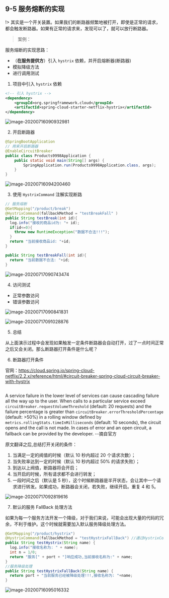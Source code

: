 ## 9-5 服务熔断的实现

!> 其实是一个开关装置。如果我们的断路器频繁地被打开，即使是正常的请求，都会触发断路器。如果有正常的请求来，发现可以了，就可以放行断路器。

> 案例：

服务熔断的实现思路：

- （**在服务提供方**）引入 `hystrix` 依赖，并开启熔断器(断路器)
- 模拟降级方法
- 进行调用测试

1. 项目中引入 `hystrix` 依赖

```xml
<!-- 引入 hystrix -->
<dependency>
    <groupId>org.springframework.cloud</groupId>
    <artifactId>spring-cloud-starter-netflix-hystrix</artifactId>
</dependency>
```

![image-20200716090932981](https://tva1.sinaimg.cn/large/008i3skNgy1gvu7xod82yj31zi07edhf.jpg)

2. 开启断路器

```java
@SpringBootApplication
// 用来开启断路器
@EnableCircuitBreaker  
public class Products9998Application {
    public static void main(String[] args) {
        SpringApplication.run(Products9998Application.class, args);
    }
}
```

![image-20200716094200460](https://tva1.sinaimg.cn/large/008i3skNgy1gvu7xr0ekfj328m07ewgl.jpg)

3. 使用 `HystrixCommand` 注解实现断路

```java
// 服务熔断
@GetMapping("/product/break")
@HystrixCommand(fallbackMethod = "testBreakFall" )
public String testBreak(int id){
  log.info("接收的商品id为: "+ id);
  if(id<=0){
    throw new RuntimeException("数据不合法!!!");
  }
  return "当前接收商品id: "+id;
}

public String testBreakFall(int id){
  return "当前数据不合法: "+id;
}
```

![image-20200717090743474](https://tva1.sinaimg.cn/large/008i3skNgy1gvu7xsxszcj31zq0k8gqx.jpg)

4. 访问测试

- 正常参数访问
- 错误参数访问



![image-20200717090841831](https://tva1.sinaimg.cn/large/008i3skNgy1gvu7xvckjdj322e06m3zp.jpg)

![image-20200717091028876](https://tva1.sinaimg.cn/large/008i3skNgy1gvu7xy556fj31tu05ogml.jpg)

5. 总结

从上面演示过程中会发现如果触发一定条件断路器会自动打开，过了一点时间正常之后又会关闭。那么断路器打开条件是什么呢？

6. 断路器打开条件

官网：https://cloud.spring.io/spring-cloud-netflix/2.2.x/reference/html/#circuit-breaker-spring-cloud-circuit-breaker-with-hystrix

```markdown

```

A service failure in the lower level of services can cause cascading failure all the way up to the user. When calls to a particular service exceed `circuitBreaker.requestVolumeThreshold` (default: 20 requests) and the failure percentage is greater than `circuitBreaker.errorThresholdPercentage` (default: >50%) in a rolling window defined by `metrics.rollingStats.timeInMilliseconds` (default: 10 seconds), the circuit opens and the call is not made. In cases of error and an open circuit, a fallback can be provided by the developer.																		--摘自官方

原文翻译之后,总结打开关闭的条件：

1. 当满足一定的阀值的时候（默认 10 秒内超过 20 个请求次数）；
2. 当失败率达到一定的时候（默认 10 秒内超过 50% 的请求失败）；
3. 到达以上阀值，断路器将会开启；
4. 当开启的时候，所有请求都不会进行转发；
5. 一段时间之后（默认是 5 秒），这个时候断路器是半开状态，会让其中一个请求进行转发。如果成功，断路器会关闭，若失败，继续开启。重复 4 和 5。

![image-20200717092819616](https://tva1.sinaimg.cn/large/008i3skNgy1gvu7y0f60ij31qs0g60v9.jpg)

7. 默认的服务 FallBack 处理方法

如果为每一个服务方法开发一个降级，对于我们来说，可能会出现大量的代码的冗余，不利于维护。这个时候就需要加入默认服务降级处理方法。 

```java
@GetMapping("/product/hystrix")
@HystrixCommand(fallbackMethod = "testHystrixFallBack") //通过HystrixCommand降级处理 指定出错的方法
public String testHystrix(String name) {
  log.info("接收名称为: " + name);
  int n = 1/0;
  return "服务[" + port + "]响应成功,当前接收名称为:" + name;
}
//服务降级处理
public String testHystrixFallBack(String name) {
  return port + "当前服务已经被降级处理!!!,接收名称为: "+name;
}
```

![image-20200716095016332](https://tva1.sinaimg.cn/large/008i3skNgy1gvu7y2yi52j322m0hujw0.jpg)

